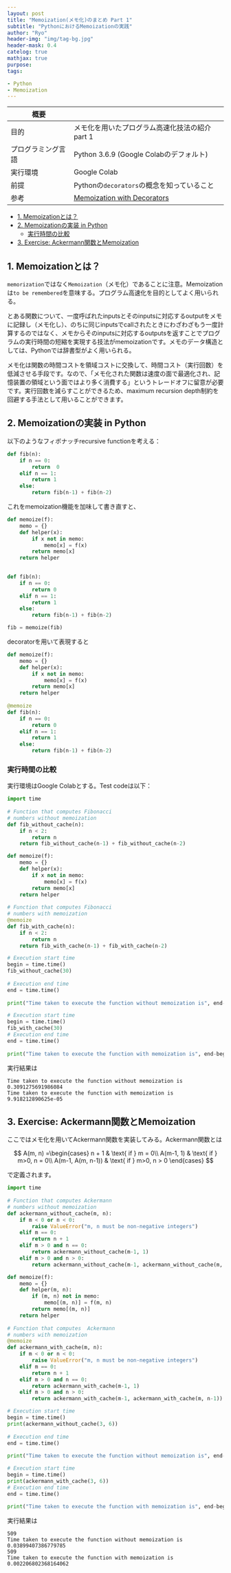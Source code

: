 ```yaml
---
layout: post
title: "Memoization(メモ化)のまとめ Part 1"
subtitle: "PythonにおけるMemoizationの実践"
author: "Ryo"
header-img: "img/tag-bg.jpg"
header-mask: 0.4
catelog: true
mathjax: true
purpose: 
tags:

- Python
- Memoization
---
```


|概要||
|---|---|
|目的|メモ化を用いたプログラム高速化技法の紹介 part 1|
|プログラミング言語|Python 3.6.9 (Google Colabのデフォルト)|
|実行環境|Google Colab|
|前提|Pythonの`decorators`の概念を知っていること|
|参考|[Memoization with Decorators](https://www.python-course.eu/python3_memoization.php)|

<!-- START doctoc generated TOC please keep comment here to allow auto update -->
<!-- DON'T EDIT THIS SECTION, INSTEAD RE-RUN doctoc TO UPDATE -->


- [1. Memoizationとは？](#1-memoizationとは)
- [2. Memoizationの実装 in Python](#2-memoizationの実装-in-python)
  - [実行時間の比較](#実行時間の比較)
- [3. Exercise: Ackermann関数とMemoization](#3-exercise-ackermann関数とmemoization)

<!-- END doctoc generated TOC please keep comment here to allow auto update -->

## 1. Memoizationとは？

`memorization`ではなく`Memoization`（メモ化）であることに注意。Memoizationは`to be remembered`を意味する。プログラム高速化を目的としてよく用いられる。

とある関数について、一度呼ばれたinputsとそのinputsに対応するoutputをメモに記録し（メモ化し）、のちに同じinputsでcallされたときにわざわざもう一度計算するのではなく、メモからそのinputsに対応するoutputsを返すことでプログラムの実行時間の短縮を実現する技法がmemoizationです。メモのデータ構造としては、Pythonでは辞書型がよく用いられる。

メモ化は関数の時間コストを領域コストに交換して、時間コスト（実行回数）を低減させる手段です。なので、「メモ化された関数は速度の面で最適化され、記憶装置の領域という面ではより多く消費する」というトレードオフに留意が必要です。実行回数を減らすことができるため、maximum recursion depth制約を回避する手法として用いることができます。

## 2. Memoizationの実装 in Python

以下のようなフィボナッチrecursive functionを考える：

```py
def fib(n):
    if n == 0:
        return  0
    elif n == 1:
        return 1
    else:
        return fib(n-1) + fib(n-2)
```

これをmemoization機能を加味して書き直すと、

```py
def memoize(f):
    memo = {}
    def helper(x):
        if x not in memo:            
            memo[x] = f(x)
        return memo[x]
    return helper
    

def fib(n):
    if n == 0:
        return 0
    elif n == 1:
        return 1
    else:
        return fib(n-1) + fib(n-2)

fib = memoize(fib)
```

decoratorを用いて表現すると

```py
def memoize(f):
    memo = {}
    def helper(x):
        if x not in memo:            
            memo[x] = f(x)
        return memo[x]
    return helper
    
@memoize
def fib(n):
    if n == 0:
        return 0
    elif n == 1:
        return 1
    else:
        return fib(n-1) + fib(n-2)
```

### 実行時間の比較

実行環境はGoogle Colabとする。Test codeは以下：

```py
import time 
  
# Function that computes Fibonacci  
# numbers without memoization
def fib_without_cache(n): 
    if n < 2: 
        return n 
    return fib_without_cache(n-1) + fib_without_cache(n-2) 

def memoize(f):
    memo = {}
    def helper(x):
        if x not in memo:            
            memo[x] = f(x)
        return memo[x]
    return helper
  
# Function that computes Fibonacci 
# numbers with memoization
@memoize
def fib_with_cache(n): 
    if n < 2: 
        return n 
    return fib_with_cache(n-1) + fib_with_cache(n-2) 

# Execution start time 
begin = time.time() 
fib_without_cache(30) 
  
# Execution end time 
end = time.time() 
  
print("Time taken to execute the function without memoization is", end-begin) 

# Execution start time 
begin = time.time() 
fib_with_cache(30) 
# Execution end time 
end = time.time() 
  
print("Time taken to execute the function with memoization is", end-begin) 
```

実行結果は

```
Time taken to execute the function without memoization is 0.3091275691986084
Time taken to execute the function with memoization is 9.918212890625e-05
```

## 3. Exercise: Ackermann関数とMemoization

ここではメモ化を用いてAckermann関数を実装してみる。Ackermann関数とは

$$
A(m, n) =\begin{cases}
n + 1 & \text{ if } m = 0\\
A(m-1, 1) & \text{ if } m>0, n = 0\\
A(m-1, A(m, n-1)) & \text{ if } m>0, n > 0
\end{cases}
$$

で定義されます。

```py
import time 
  
# Function that computes Ackermann 
# numbers without memoization
def ackermann_without_cache(m, n):
    if m < 0 or n < 0:
        raise ValueError("m, n must be non-negative integers")
    elif m == 0: 
        return n + 1
    elif m > 0 and n == 0:
        return ackermann_without_cache(m-1, 1)
    elif m > 0 and n > 0:
        return ackermann_without_cache(m-1, ackermann_without_cache(m, n-1))

def memoize(f):
    memo = {}
    def helper(m, n):
        if (m, n) not in memo:            
            memo[(m, n)] = f(m, n)
        return memo[(m, n)]
    return helper
  
# Function that computes  Ackermann 
# numbers with memoization
@memoize
def ackermann_with_cache(m, n):
    if m < 0 or n < 0:
        raise ValueError("m, n must be non-negative integers")
    elif m == 0: 
        return n + 1
    elif m > 0 and n == 0:
        return ackermann_with_cache(m-1, 1)
    elif m > 0 and n > 0:
        return ackermann_with_cache(m-1, ackermann_with_cache(m, n-1))

# Execution start time 
begin = time.time() 
print(ackermann_without_cache(3, 6))
  
# Execution end time 
end = time.time() 
  
print("Time taken to execute the function without memoization is", end-begin) 

# Execution start time 
begin = time.time() 
print(ackermann_with_cache(3, 6))
# Execution end time 
end = time.time() 
  
print("Time taken to execute the function with memoization is", end-begin) 
```

実行結果は

```
509
Time taken to execute the function without memoization is 0.03899407386779785
509
Time taken to execute the function with memoization is 0.002206802368164062
```


